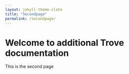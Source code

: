 ```yaml
---
layout: jekyll-theme-slate
title: "Secondpage"
permalink: /secondpage/
---
```


# Welcome to additional Trove documentation

This is the second page

